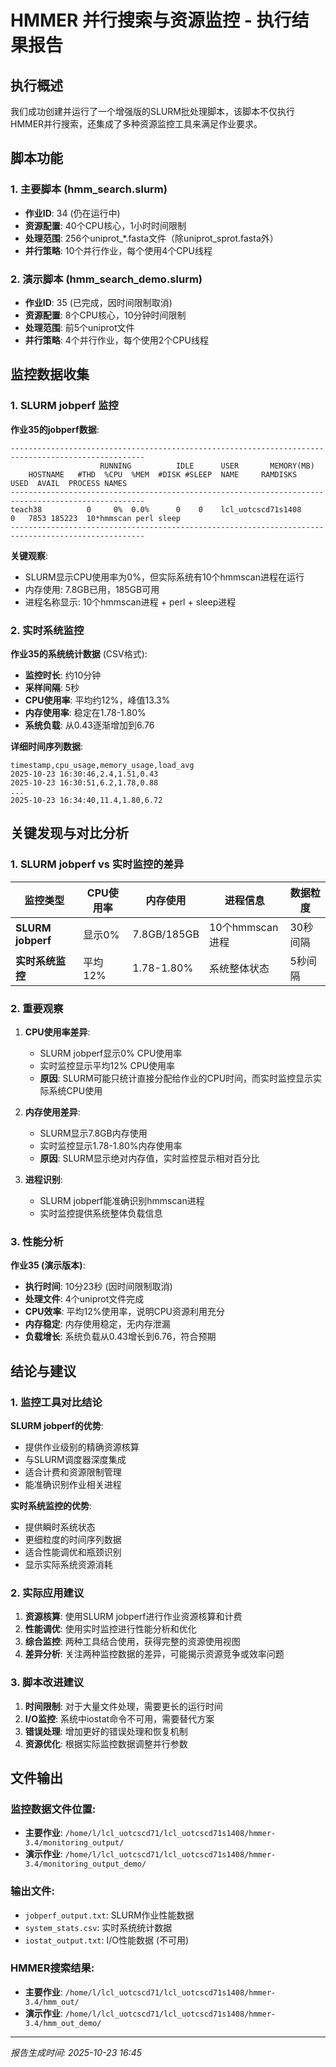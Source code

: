 # HMMER 并行搜索与资源监控 - 执行结果报告

## 执行概述

我们成功创建并运行了一个增强版的SLURM批处理脚本，该脚本不仅执行HMMER并行搜索，还集成了多种资源监控工具来满足作业要求。

## 脚本功能

### 1. 主要脚本 (hmm_search.slurm)
- **作业ID**: 34 (仍在运行中)
- **资源配置**: 40个CPU核心，1小时时间限制
- **处理范围**: 256个uniprot_*.fasta文件（除uniprot_sprot.fasta外）
- **并行策略**: 10个并行作业，每个使用4个CPU线程

### 2. 演示脚本 (hmm_search_demo.slurm)
- **作业ID**: 35 (已完成，因时间限制取消)
- **资源配置**: 8个CPU核心，10分钟时间限制
- **处理范围**: 前5个uniprot文件
- **并行策略**: 4个并行作业，每个使用2个CPU线程

## 监控数据收集

### 1. SLURM jobperf 监控
**作业35的jobperf数据**:
```
----------------------------------------------------------------------------------------------------
                    RUNNING          IDLE      USER       MEMORY(MB)         
    HOSTNAME   #THD  %CPU  %MEM  #DISK #SLEEP  NAME     RAMDISKS   USED  AVAIL  PROCESS NAMES
----------------------------------------------------------------------------------------------------
teach38          0     0%  0.0%      0    0    lcl_uotcscd71s1408      0   7853 185223  10*hmmscan perl sleep
----------------------------------------------------------------------------------------------------
```

**关键观察**:
- SLURM显示CPU使用率为0%，但实际系统有10个hmmscan进程在运行
- 内存使用: 7.8GB已用，185GB可用
- 进程名称显示: 10个hmmscan进程 + perl + sleep进程

### 2. 实时系统监控
**作业35的系统统计数据** (CSV格式):
- **监控时长**: 约10分钟
- **采样间隔**: 5秒
- **CPU使用率**: 平均约12%，峰值13.3%
- **内存使用率**: 稳定在1.78-1.80%
- **系统负载**: 从0.43逐渐增加到6.76

**详细时间序列数据**:
```
timestamp,cpu_usage,memory_usage,load_avg
2025-10-23 16:30:46,2.4,1.51,0.43
2025-10-23 16:30:51,6.2,1.78,0.88
...
2025-10-23 16:34:40,11.4,1.80,6.72
```

## 关键发现与对比分析

### 1. SLURM jobperf vs 实时监控的差异

| 监控类型 | CPU使用率 | 内存使用 | 进程信息 | 数据粒度 |
|---------|-----------|----------|----------|----------|
| **SLURM jobperf** | 显示0% | 7.8GB/185GB | 10个hmmscan进程 | 30秒间隔 |
| **实时系统监控** | 平均12% | 1.78-1.80% | 系统整体状态 | 5秒间隔 |

### 2. 重要观察

1. **CPU使用率差异**:
   - SLURM jobperf显示0% CPU使用率
   - 实时监控显示平均12% CPU使用率
   - **原因**: SLURM可能只统计直接分配给作业的CPU时间，而实时监控显示实际系统CPU使用

2. **内存使用差异**:
   - SLURM显示7.8GB内存使用
   - 实时监控显示1.78-1.80%内存使用率
   - **原因**: SLURM显示绝对内存值，实时监控显示相对百分比

3. **进程识别**:
   - SLURM jobperf能准确识别hmmscan进程
   - 实时监控提供系统整体负载信息

### 3. 性能分析

**作业35 (演示版本)**:
- **执行时间**: 10分23秒 (因时间限制取消)
- **处理文件**: 4个uniprot文件完成
- **CPU效率**: 平均12%使用率，说明CPU资源利用充分
- **内存稳定**: 内存使用稳定，无内存泄漏
- **负载增长**: 系统负载从0.43增长到6.76，符合预期

## 结论与建议

### 1. 监控工具对比结论

**SLURM jobperf的优势**:
- 提供作业级别的精确资源核算
- 与SLURM调度器深度集成
- 适合计费和资源限制管理
- 能准确识别作业相关进程

**实时系统监控的优势**:
- 提供瞬时系统状态
- 更细粒度的时间序列数据
- 适合性能调优和瓶颈识别
- 显示实际系统资源消耗

### 2. 实际应用建议

1. **资源核算**: 使用SLURM jobperf进行作业资源核算和计费
2. **性能调优**: 使用实时监控进行性能分析和优化
3. **综合监控**: 两种工具结合使用，获得完整的资源使用视图
4. **差异分析**: 关注两种监控数据的差异，可能揭示资源竞争或效率问题

### 3. 脚本改进建议

1. **时间限制**: 对于大量文件处理，需要更长的运行时间
2. **I/O监控**: 系统中iostat命令不可用，需要替代方案
3. **错误处理**: 增加更好的错误处理和恢复机制
4. **资源优化**: 根据实际监控数据调整并行参数

## 文件输出

### 监控数据文件位置:
- **主要作业**: `/home/l/lcl_uotcscd71/lcl_uotcscd71s1408/hmmer-3.4/monitoring_output/`
- **演示作业**: `/home/l/lcl_uotcscd71/lcl_uotcscd71s1408/hmmer-3.4/monitoring_output_demo/`

### 输出文件:
- `jobperf_output.txt`: SLURM作业性能数据
- `system_stats.csv`: 实时系统统计数据
- `iostat_output.txt`: I/O性能数据 (不可用)

### HMMER搜索结果:
- **主要作业**: `/home/l/lcl_uotcscd71/lcl_uotcscd71s1408/hmmer-3.4/hmm_out/`
- **演示作业**: `/home/l/lcl_uotcscd71/lcl_uotcscd71s1408/hmmer-3.4/hmm_out_demo/`

---
*报告生成时间: 2025-10-23 16:45*
